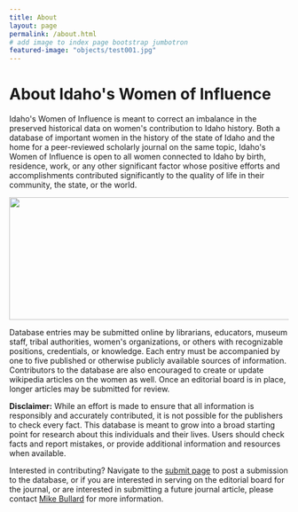```yaml
---
title: About
layout: page
permalink: /about.html
# add image to index page bootstrap jumbotron
featured-image: "objects/test001.jpg"
---
```


# About Idaho's Women of Influence

Idaho's Women of Influence is meant to correct an imbalance in the preserved historical data on women's contribution to Idaho history. Both a database of important women in the history of the state of Idaho and the home for a peer-reviewed scholarly journal on the same topic, Idaho's Women of Influence is open to all women connected to Idaho by birth, residence, work, or any other significant factor whose positive efforts and accomplishments contributed significantly to the quality of life in their community, the state, or the world. 

<img style="display: block; margin-left: auto; margin-right: auto;" src="/public/site/iwi/c04.jpg" alt="" width="840" height="221" />

Database entries may be submitted online by librarians, educators, museum staff, tribal authorities, women's organizations, or others with recognizable positions, credentials, or knowledge. Each entry must be accompanied by one to five published or otherwise publicly available sources of information. Contributors to the database are also encouraged to create or update wikipedia articles on the women as well.
Once an editorial board is in place, longer articles may be submitted for review.

<strong>Disclaimer:</strong> While an effort is made to ensure that all information is responsibly and accurately contributed, it is not possible for the publishers to check every fact. This database is meant to grow into a broad starting point for research about this individuals and their lives. Users should check facts and report mistakes, or provide additional information and resources when available.

Interested in contributing? Navigate to the <a href="/index.php/JIW/pages/view/submit">submit page</a> to post a submission to the database, or if you are interested in serving on the editorial board for the journal, or are interested in submitting a future journal article, please contact <a href="mailto:idahowomenofinfluence@gmail.com">Mike Bullard</a> for more information.
